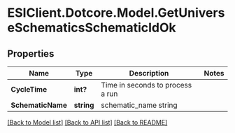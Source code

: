 # ESIClient.Dotcore.Model.GetUniverseSchematicsSchematicIdOk
## Properties

Name | Type | Description | Notes
------------ | ------------- | ------------- | -------------
**CycleTime** | **int?** | Time in seconds to process a run | 
**SchematicName** | **string** | schematic_name string | 

[[Back to Model list]](../README.md#documentation-for-models) [[Back to API list]](../README.md#documentation-for-api-endpoints) [[Back to README]](../README.md)

